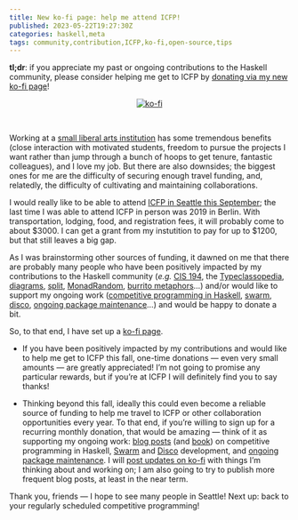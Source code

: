 ```yaml
---
title: New ko-fi page: help me attend ICFP!
published: 2023-05-22T19:27:30Z
categories: haskell,meta
tags: community,contribution,ICFP,ko-fi,open-source,tips
---
```


<p><strong>tl;dr</strong>: if you appreciate my past or ongoing contributions to the Haskell community, please consider helping me get to ICFP by <a href="https://ko-fi.com/byorgey">donating via my new ko-fi page</a>!</p>
<div style="text-align: center">
<a href="https://ko-fi.com/I3I5KYUQX"><img src="https://ko-fi.com/img/githubbutton_sm.svg" alt="ko-fi" /></a>
</div>
<p><br /></p>
<p>Working at a <a href="https://www.hendrix.edu/">small liberal arts institution</a> has some tremendous benefits (close interaction with motivated students, freedom to pursue the projects I want rather than jump through a bunch of hoops to get tenure, fantastic colleagues), and I love my job. But there are also downsides; the biggest ones for me are the difficulty of securing enough travel funding, and, relatedly, the difficulty of cultivating and maintaining collaborations.</p>
<p>I would really like to be able to attend <a href="https://icfp23.sigplan.org/">ICFP in Seattle this September</a>; the last time I was able to attend ICFP in person was 2019 in Berlin. With transportation, lodging, food, and registration fees, it will probably come to about $3000. I can get a grant from my instutition to pay for up to $1200, but that still leaves a big gap.</p>
<p>As I was brainstorming other sources of funding, it dawned on me that there are probably many people who have been positively impacted by my contributions to the Haskell community (<em>e.g.</em> <a href="https://www.cis.upenn.edu/~cis1940/spring13/">CIS 194</a>, the <a href="https://wiki.haskell.org/Typeclassopedia">Typeclassopedia</a>, <a href="https://diagrams.github.io/">diagrams</a>, <a href="https://hackage.haskell.org/package/split">split</a>, <a href="https://hackage.haskell.org/package/MonadRandom">MonadRandom</a>, <a href="https://byorgey.wordpress.com/2009/01/12/abstraction-intuition-and-the-monad-tutorial-fallacy/">burrito metaphors</a>…) and/or would like to support my ongoing work (<a href="https://byorgey.wordpress.com/category/competitive-programming/">competitive programming in Haskell</a>, <a href="https://github.com/swarm-game/swarm/#readme">swarm</a>, <a href="https://github.com/disco-lang/disco/#readme">disco</a>, <a href="https://hackage.haskell.org/user/BrentYorgey">ongoing package maintenance</a>…) and would be happy to donate a bit.</p>
<p>So, to that end, I have set up a <a href="https://ko-fi.com/byorgey">ko-fi page</a>.</p>
<ul>
<li><p>If you have been positively impacted by my contributions and would like to help me get to ICFP this fall, one-time donations — even very small amounts — are greatly appreciated! I’m not going to promise any particular rewards, but if you’re at ICFP I will definitely find you to say thanks!</p></li>
<li><p>Thinking beyond this fall, ideally this could even become a reliable source of funding to help me travel to ICFP or other collaboration opportunities every year. To that end, if you’re willing to sign up for a recurring monthly donation, that would be amazing — think of it as supporting my ongoing work: <a href="https://byorgey.wordpress.com/category/competitive-programming/">blog posts</a> (and <a href="https://github.com/byorgey/cpih">book</a>) on competitive programming in Haskell, <a href="https://github.com/swarm-game/swarm/#readme">Swarm</a> and <a href="https://github.com/disco-lang/disco/#readme">Disco</a> development, and <a href="https://hackage.haskell.org/user/BrentYorgey">ongoing package maintenance</a>. I will <a href="https://ko-fi.com/byorgey/posts">post updates on ko-fi</a> with things I’m thinking about and working on; I am also going to try to publish more frequent blog posts, at least in the near term.</p></li>
</ul>
<p>Thank you, friends — I hope to see many people in Seattle! Next up: back to your regularly scheduled competitive programming!</p>


